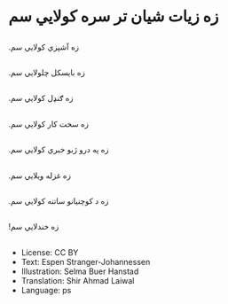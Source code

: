 # زه زیات شیان تر سره کولایي سم

##
.زه آشپزي کولايي سم

##
.زه بایسکل چلولایي سم

##
.زه ګنډل کولایي سم

##
.زه سخت کار کولایي سم

##
.زه په درو ژبو خبري کولایي سم

##
.زه غزله ویلایي سم

##
.زه د کوچنیانو ساتنه کولایي سم

##
!زه خندلایي سم

##
* License: CC BY
* Text: Espen Stranger-Johannessen
* Illustration: Selma Buer Hanstad
* Translation: Shir Ahmad Laiwal
* Language: ps
